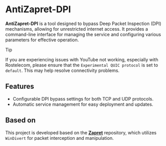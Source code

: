 # AntiZapret-DPI
**AntiZapret-DPI** is a tool designed to bypass Deep Packet Inspection (DPI) mechanisms, allowing for unrestricted internet access. It provides a command-line interface for managing the service and configuring various parameters for effective operation.

> [!TIP]
> If you are experiencing issues with YouTube not working, especially with Rostelecom, please ensure that the `Experimental QUIC protocol` is set to `default`. This may help resolve connectivity problems.

## Features
- Configurable DPI bypass settings for both TCP and UDP protocols.
- Automatic service management for easy deployment and updates.

## Based on
This project is developed based on the [**Zapret**](https://github.com/bol-van/zapret) repository, which utilizes `WinDivert` for packet interception and manipulation.
